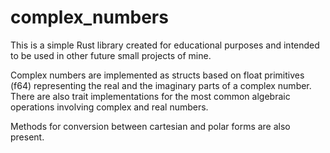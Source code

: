 # complex_numbers

This is a simple Rust library created for educational purposes and intended to be used in other future small projects of mine.

Complex numbers are implemented as structs based on float primitives (f64) representing the real and the imaginary parts of a complex number. There are also trait implementations for the most common algebraic operations involving complex and real numbers.

Methods for conversion between cartesian and polar forms are also present.
